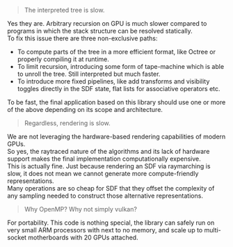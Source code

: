 > The interpreted tree is slow.

Yes they are. Arbitrary recursion on GPU is much slower compared to programs in which the stack structure can be resolved statically.  
To fix this issue there are three non-exclusive paths:
- To compute parts of the tree in a more efficient format, like Octree or properly compiling it at runtime.
- To limit recursion, introducing some form of tape-machine which is able to unroll the tree. Still interpreted but much faster.
- To introduce more fixed pipelines, like add transforms and visibility toggles directly in the SDF state, flat lists for associative operators etc.

To be fast, the final application based on this library should use one or more of the above depending on its scope and architecture.

> Regardless, rendering is slow.

We are not leveraging the hardware-based rendering capabilities of modern GPUs.  
So yes, the raytraced nature of the algorithms and its lack of hardware support makes the final implementation computationally expensive.  
This is actually fine. Just because rendering an SDF via raymarching is slow, it does not mean we cannot generate more compute-friendly representations.  
Many operations are so cheap for SDF that they offset the complexity of any sampling needed to construct those alternative representations.

> Why OpenMP? Why not simply vulkan?

For portability. This code is nothing special, the library can safely run on very small ARM processors with next to no memory, and scale up to multi-socket motherboards with 20 GPUs attached.

